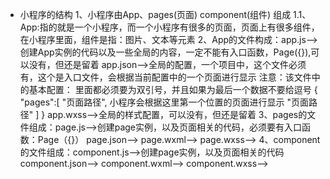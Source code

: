 + 小程序的结构
    1、小程序由App、pages(页面) component(组件) 组成
         1.1、 App:指的就是一个小程序，而一个小程序有很多的页面，页面上有很多组件，在小程序里面，组件是指：图片、文本等元素
    2、App的文件构成：app.js-->创建App实例的代码以及一些全局的内容，一定不能有入口函数，Page({}),可以没有，但还是留着
                     app.json-->全局的配置，一个项目中，这个文件必须有，这个是入口文件，会根据当前配置中的一个页面进行显示
                     注意：该文件中的基本配置：  里面都必须要为双引号，并且如果为最后一个数据不要给逗号
                     {
                          "pages":[
                               "页面路径",  小程序会根据这里第一个位置的页面进行显示
                               "页面路径"
                          ]
                     }
                     app.wxss-->全局的样式配置，可以没有，但还是留着
    3、pages的文件组成：page.js-->创建page实例，以及页面相关的代码，必须要有入口函数：Page（{}）
                       page.json-->
                       page.wxml-->
                       page.wxss-->
    4、component的文件组成：component.js-->创建page实例，以及页面相关的代码
                       component.json-->
                       component.wxml-->
                       component.wxss-->
                     
